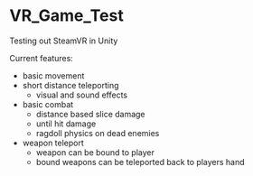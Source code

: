 # VR_Game_Test
Testing out SteamVR in Unity

Current features:
  - basic movement
  - short distance teleporting
    - visual and sound effects
  - basic combat
    - distance based slice damage
    - until hit damage
    - ragdoll physics on dead enemies
  - weapon teleport
    - weapon can be bound to player
    - bound weapons can be teleported back to players hand
    
